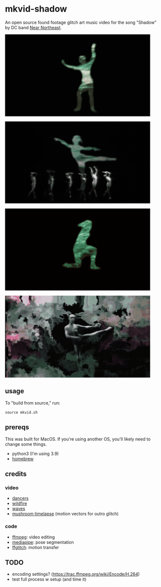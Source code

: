 # mkvid-shadow

An open source found footage glitch art music video for the song "Shadow" by DC band [Near Northeast](https://www.instagram.com/nearnortheast/).

![verse 1](/gifs/verse1.gif?raw=true)

![chorus](/gifs/chorus.gif?raw=true)

![verse2](/gifs/verse2.gif?raw=true)

![outro](/gifs/outro.gif?raw=true)

## usage

To "build from source," run:

```
source mkvid.sh
```

## prereqs

This was built for MacOS. If you're using another OS, you'll likely need to change some things.

- python3 (I'm using 3.9)
- [homebrew](https://brew.sh/)

## credits

### video

- [dancers](https://archive.org/details/csfpal_000175)
- [wildfire](https://www.youtube.com/watch?v=VzR9Fbs8Cs0)
- [waves](https://archive.org/details/waves_20161117)
- [mushroom timelapse](https://www.youtube.com/watch?v=VTNYjHYjYPU) (motion vectors for outro glitch)

### code

- [ffmpeg](https://ffmpeg.org/): video editing
- [mediapipe](https://google.github.io/mediapipe/): pose segmentation
- [ffglitch](https://ffglitch.org/): motion transfer

## TODO

- encoding settings? (https://trac.ffmpeg.org/wiki/Encode/H.264)
- test full process w setup (and time it)
